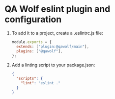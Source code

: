 # QA Wolf eslint plugin and configuration

1. To add it to a project, create a .eslintrc.js file:

   ```js
   module.exports = {
     extends: ["plugin:@qawolf/main"],
     plugins: ["@qawolf"],
   };
   ```

2. Add a linting script to your package.json:

   ```json
   {
     "scripts": {
       "lint": "eslint ."
     }
   }
   ```
